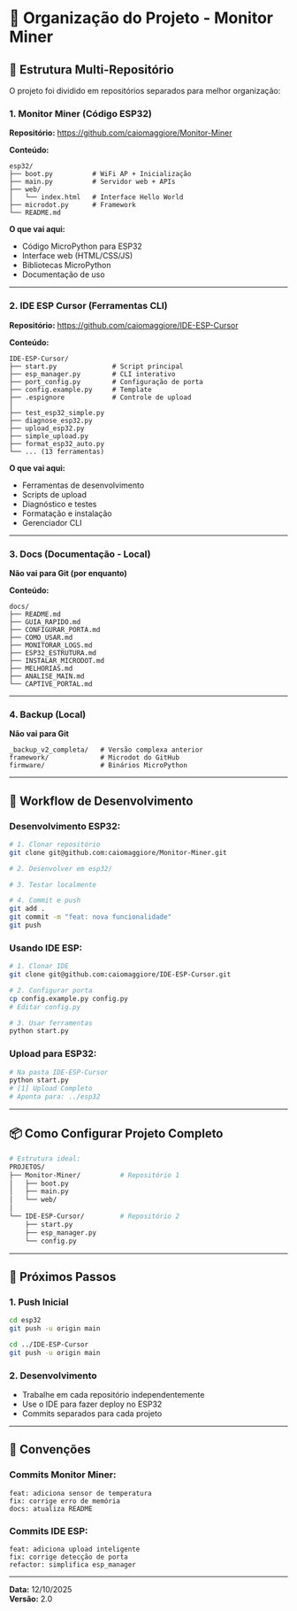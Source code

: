 # 📁 Organização do Projeto - Monitor Miner

## 🎯 Estrutura Multi-Repositório

O projeto foi dividido em repositórios separados para melhor organização:

### 1. **Monitor Miner** (Código ESP32)
**Repositório:** https://github.com/caiomaggiore/Monitor-Miner

**Conteúdo:**
```
esp32/
├── boot.py          # WiFi AP + Inicialização
├── main.py          # Servidor web + APIs
├── web/
│   └── index.html   # Interface Hello World
├── microdot.py      # Framework
└── README.md
```

**O que vai aqui:**
- Código MicroPython para ESP32
- Interface web (HTML/CSS/JS)
- Bibliotecas MicroPython
- Documentação de uso

---

### 2. **IDE ESP Cursor** (Ferramentas CLI)
**Repositório:** https://github.com/caiomaggiore/IDE-ESP-Cursor

**Conteúdo:**
```
IDE-ESP-Cursor/
├── start.py              # Script principal
├── esp_manager.py        # CLI interativo
├── port_config.py        # Configuração de porta
├── config.example.py     # Template
├── .espignore            # Controle de upload
│
├── test_esp32_simple.py
├── diagnose_esp32.py
├── upload_esp32.py
├── simple_upload.py
├── format_esp32_auto.py
└── ... (13 ferramentas)
```

**O que vai aqui:**
- Ferramentas de desenvolvimento
- Scripts de upload
- Diagnóstico e testes
- Formatação e instalação
- Gerenciador CLI

---

### 3. **Docs** (Documentação - Local)
**Não vai para Git (por enquanto)**

**Conteúdo:**
```
docs/
├── README.md
├── GUIA_RAPIDO.md
├── CONFIGURAR_PORTA.md
├── COMO_USAR.md
├── MONITORAR_LOGS.md
├── ESP32_ESTRUTURA.md
├── INSTALAR_MICRODOT.md
├── MELHORIAS.md
├── ANALISE_MAIN.md
└── CAPTIVE_PORTAL.md
```

---

### 4. **Backup** (Local)
**Não vai para Git**

```
_backup_v2_completa/   # Versão complexa anterior
framework/             # Microdot do GitHub
firmware/              # Binários MicroPython
```

---

## 🔄 Workflow de Desenvolvimento

### **Desenvolvimento ESP32:**
```bash
# 1. Clonar repositório
git clone git@github.com:caiomaggiore/Monitor-Miner.git

# 2. Desenvolver em esp32/

# 3. Testar localmente

# 4. Commit e push
git add .
git commit -m "feat: nova funcionalidade"
git push
```

### **Usando IDE ESP:**
```bash
# 1. Clonar IDE
git clone git@github.com:caiomaggiore/IDE-ESP-Cursor.git

# 2. Configurar porta
cp config.example.py config.py
# Editar config.py

# 3. Usar ferramentas
python start.py
```

### **Upload para ESP32:**
```bash
# Na pasta IDE-ESP-Cursor
python start.py
# [1] Upload Completo
# Aponta para: ../esp32
```

---

## 📦 Como Configurar Projeto Completo

```bash
# Estrutura ideal:
PROJETOS/
├── Monitor-Miner/          # Repositório 1
│   ├── boot.py
│   ├── main.py
│   └── web/
│
└── IDE-ESP-Cursor/         # Repositório 2
    ├── start.py
    ├── esp_manager.py
    └── config.py
```

---

## 🚀 Próximos Passos

### **1. Push Inicial**
```bash
cd esp32
git push -u origin main

cd ../IDE-ESP-Cursor
git push -u origin main
```

### **2. Desenvolvimento**
- Trabalhe em cada repositório independentemente
- Use o IDE para fazer deploy no ESP32
- Commits separados para cada projeto

---

## 📝 Convenções

### **Commits Monitor Miner:**
```
feat: adiciona sensor de temperatura
fix: corrige erro de memória
docs: atualiza README
```

### **Commits IDE ESP:**
```
feat: adiciona upload inteligente
fix: corrige detecção de porta
refactor: simplifica esp_manager
```

---

**Data:** 12/10/2025  
**Versão:** 2.0

